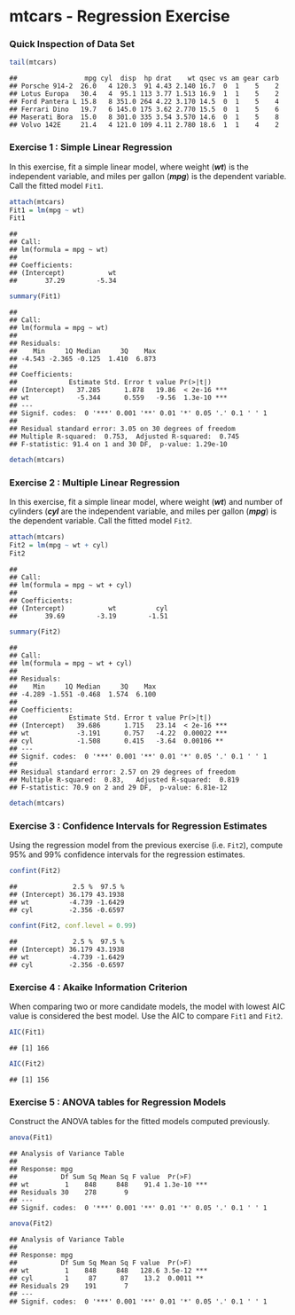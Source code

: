 mtcars - Regression Exercise
========================================================

### Quick Inspection of Data Set

```r
tail(mtcars)
```

```
##                 mpg cyl  disp  hp drat    wt qsec vs am gear carb
## Porsche 914-2  26.0   4 120.3  91 4.43 2.140 16.7  0  1    5    2
## Lotus Europa   30.4   4  95.1 113 3.77 1.513 16.9  1  1    5    2
## Ford Pantera L 15.8   8 351.0 264 4.22 3.170 14.5  0  1    5    4
## Ferrari Dino   19.7   6 145.0 175 3.62 2.770 15.5  0  1    5    6
## Maserati Bora  15.0   8 301.0 335 3.54 3.570 14.6  0  1    5    8
## Volvo 142E     21.4   4 121.0 109 4.11 2.780 18.6  1  1    4    2
```


### Exercise 1 : Simple Linear Regression

In this exercise, fit a simple linear model, where weight (***wt***) is the independent variable, and miles per gallon (***mpg***) is the dependent variable. Call the fitted model `Fit1`.

```r
attach(mtcars)
Fit1 = lm(mpg ~ wt)
Fit1
```

```
## 
## Call:
## lm(formula = mpg ~ wt)
## 
## Coefficients:
## (Intercept)           wt  
##       37.29        -5.34
```

```r
summary(Fit1)
```

```
## 
## Call:
## lm(formula = mpg ~ wt)
## 
## Residuals:
##    Min     1Q Median     3Q    Max 
## -4.543 -2.365 -0.125  1.410  6.873 
## 
## Coefficients:
##             Estimate Std. Error t value Pr(>|t|)    
## (Intercept)   37.285      1.878   19.86  < 2e-16 ***
## wt            -5.344      0.559   -9.56  1.3e-10 ***
## ---
## Signif. codes:  0 '***' 0.001 '**' 0.01 '*' 0.05 '.' 0.1 ' ' 1
## 
## Residual standard error: 3.05 on 30 degrees of freedom
## Multiple R-squared:  0.753,	Adjusted R-squared:  0.745 
## F-statistic: 91.4 on 1 and 30 DF,  p-value: 1.29e-10
```

```r
detach(mtcars)
```

### Exercise 2 : Multiple Linear Regression
In this exercise, fit a simple linear model, where weight (***wt***) and number of cylinders (***cyl*** are the independent variable, and miles per gallon (***mpg***) is the dependent variable. Call the fitted model `Fit2`.

```r
attach(mtcars)
Fit2 = lm(mpg ~ wt + cyl)
Fit2
```

```
## 
## Call:
## lm(formula = mpg ~ wt + cyl)
## 
## Coefficients:
## (Intercept)           wt          cyl  
##       39.69        -3.19        -1.51
```

```r
summary(Fit2)
```

```
## 
## Call:
## lm(formula = mpg ~ wt + cyl)
## 
## Residuals:
##    Min     1Q Median     3Q    Max 
## -4.289 -1.551 -0.468  1.574  6.100 
## 
## Coefficients:
##             Estimate Std. Error t value Pr(>|t|)    
## (Intercept)   39.686      1.715   23.14  < 2e-16 ***
## wt            -3.191      0.757   -4.22  0.00022 ***
## cyl           -1.508      0.415   -3.64  0.00106 ** 
## ---
## Signif. codes:  0 '***' 0.001 '**' 0.01 '*' 0.05 '.' 0.1 ' ' 1
## 
## Residual standard error: 2.57 on 29 degrees of freedom
## Multiple R-squared:  0.83,	Adjusted R-squared:  0.819 
## F-statistic: 70.9 on 2 and 29 DF,  p-value: 6.81e-12
```

```r
detach(mtcars)
```


### Exercise 3 : Confidence Intervals for Regression Estimates
Using the regression model from the previous exercise (i.e. `Fit2`), compute 95% and 99% confidence intervals for the regression estimates.


```r
confint(Fit2)
```

```
##              2.5 %  97.5 %
## (Intercept) 36.179 43.1938
## wt          -4.739 -1.6429
## cyl         -2.356 -0.6597
```

```r
confint(Fit2, conf.level = 0.99)
```

```
##              2.5 %  97.5 %
## (Intercept) 36.179 43.1938
## wt          -4.739 -1.6429
## cyl         -2.356 -0.6597
```


### Exercise 4 : Akaike Information Criterion
When comparing two or more candidate models, the model with lowest
AIC value is considered the best model. Use the AIC to compare `Fit1` and `Fit2`.

```r
AIC(Fit1)
```

```
## [1] 166
```

```r
AIC(Fit2)
```

```
## [1] 156
```


### Exercise 5 : ANOVA tables for Regression Models
Construct the ANOVA tables for the fitted models computed previously.

```r
anova(Fit1)
```

```
## Analysis of Variance Table
## 
## Response: mpg
##           Df Sum Sq Mean Sq F value  Pr(>F)    
## wt         1    848     848    91.4 1.3e-10 ***
## Residuals 30    278       9                    
## ---
## Signif. codes:  0 '***' 0.001 '**' 0.01 '*' 0.05 '.' 0.1 ' ' 1
```

```r
anova(Fit2)
```

```
## Analysis of Variance Table
## 
## Response: mpg
##           Df Sum Sq Mean Sq F value  Pr(>F)    
## wt         1    848     848   128.6 3.5e-12 ***
## cyl        1     87      87    13.2  0.0011 ** 
## Residuals 29    191       7                    
## ---
## Signif. codes:  0 '***' 0.001 '**' 0.01 '*' 0.05 '.' 0.1 ' ' 1
```

